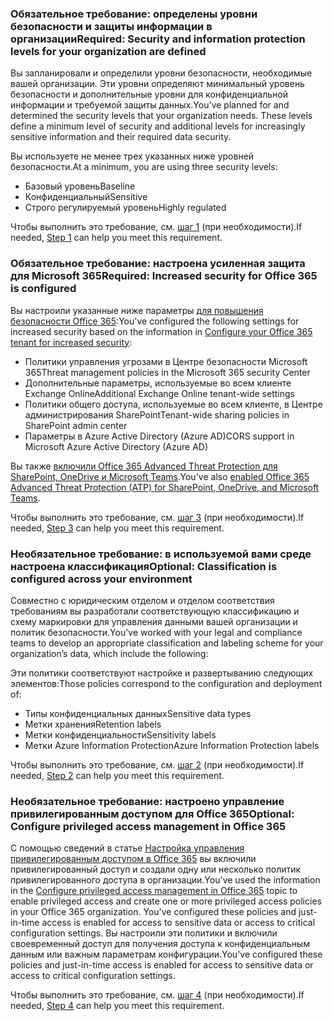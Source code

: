 <a name="crit-infoprotect-step1"></a>
### <a name="required-security-and-information-protection-levels-for-your-organization-are-defined"></a><span data-ttu-id="a6c9f-101">Обязательное требование: определены уровни безопасности и защиты информации в организации</span><span class="sxs-lookup"><span data-stu-id="a6c9f-101">Required: Security and information protection levels for your organization are defined</span></span>

<span data-ttu-id="a6c9f-p101">Вы запланировали и определили уровни безопасности, необходимые вашей организации. Эти уровни определяют минимальный уровень безопасности и дополнительные уровни для конфиденциальной информации и требуемой защиты данных.</span><span class="sxs-lookup"><span data-stu-id="a6c9f-p101">You've planned for and determined the security levels that your organization needs. These levels define a minimum level of security and additional levels for increasingly sensitive information and their required data security.</span></span>

<span data-ttu-id="a6c9f-104">Вы используете не менее трех указанных ниже уровней безопасности.</span><span class="sxs-lookup"><span data-stu-id="a6c9f-104">At a minimum, you are using three security levels:</span></span>

- <span data-ttu-id="a6c9f-105">Базовый уровень</span><span class="sxs-lookup"><span data-stu-id="a6c9f-105">Baseline</span></span>
- <span data-ttu-id="a6c9f-106">Конфиденциальный</span><span class="sxs-lookup"><span data-stu-id="a6c9f-106">Sensitive</span></span>
- <span data-ttu-id="a6c9f-107">Строго регулируемый уровень</span><span class="sxs-lookup"><span data-stu-id="a6c9f-107">Highly regulated</span></span>

<span data-ttu-id="a6c9f-108">Чтобы выполнить это требование, см. [шаг 1](../infoprotect-define-sec-infoprotect-levels.md) (при необходимости).</span><span class="sxs-lookup"><span data-stu-id="a6c9f-108">If needed, [Step 1](../infoprotect-define-sec-infoprotect-levels.md) can help you meet this requirement.</span></span> 

<a name="crit-infoprotect-step4"></a>
### <a name="required-increased-security-for-microsoft-365-is-configured"></a><span data-ttu-id="a6c9f-109">Обязательное требование: настроена усиленная защита для Microsoft 365</span><span class="sxs-lookup"><span data-stu-id="a6c9f-109">Required: Increased security for Office 365 is configured</span></span>

<span data-ttu-id="a6c9f-110">Вы настроили указанные ниже параметры [для повышения безопасности Office 365](https://docs.microsoft.com/office365/securitycompliance/tenant-wide-setup-for-increased-security):</span><span class="sxs-lookup"><span data-stu-id="a6c9f-110">You've configured the following settings for increased security based on the information in [Configure your Office 365 tenant for increased security](https://docs.microsoft.com/office365/securitycompliance/tenant-wide-setup-for-increased-security):</span></span>

- <span data-ttu-id="a6c9f-111">Политики управления угрозами в Центре безопасности Microsoft 365</span><span class="sxs-lookup"><span data-stu-id="a6c9f-111">Threat management policies in the Microsoft 365 security Center</span></span>
- <span data-ttu-id="a6c9f-112">Дополнительные параметры, используемые во всем клиенте Exchange Online</span><span class="sxs-lookup"><span data-stu-id="a6c9f-112">Additional Exchange Online tenant-wide settings</span></span>
- <span data-ttu-id="a6c9f-113">Политики общего доступа, используемые во всем клиенте, в Центре администрирования SharePoint</span><span class="sxs-lookup"><span data-stu-id="a6c9f-113">Tenant-wide sharing policies in SharePoint admin center</span></span>
- <span data-ttu-id="a6c9f-114">Параметры в Azure Active Directory (Azure AD)</span><span class="sxs-lookup"><span data-stu-id="a6c9f-114">CORS support in Microsoft Azure Active Directory (Azure AD)</span></span>

<span data-ttu-id="a6c9f-115">Вы также [включили Office 365 Advanced Threat Protection для SharePoint, OneDrive и Microsoft Teams](https://docs.microsoft.com/ru-RU/office365/securitycompliance/turn-on-atp-for-spo-odb-and-teams).</span><span class="sxs-lookup"><span data-stu-id="a6c9f-115">You've also [enabled Office 365 Advanced Threat Protection (ATP) for SharePoint, OneDrive, and Microsoft Teams](https://docs.microsoft.com/ru-RU/office365/securitycompliance/turn-on-atp-for-spo-odb-and-teams).</span></span>

<span data-ttu-id="a6c9f-116">Чтобы выполнить это требование, см. [шаг 3](../infoprotect-configure-increased-security-office-365.md) (при необходимости).</span><span class="sxs-lookup"><span data-stu-id="a6c9f-116">If needed, [Step 3](../infoprotect-configure-increased-security-office-365.md) can help you meet this requirement.</span></span> 

<a name="crit-infoprotect-step3"></a>
### <a name="optional-classification-is-configured-across-your-environment"></a><span data-ttu-id="a6c9f-117">Необязательное требование: в используемой вами среде настроена классификация</span><span class="sxs-lookup"><span data-stu-id="a6c9f-117">Optional: Classification is configured across your environment</span></span>

<span data-ttu-id="a6c9f-118">Совместно с юридическим отделом и отделом соответствия требованиям вы разработали соответствующую классификацию и схему маркировки для управления данными вашей организации и политик безопасности.</span><span class="sxs-lookup"><span data-stu-id="a6c9f-118">You've worked with your legal and compliance teams to develop an appropriate classification and labeling scheme for your organization’s data, which include the following:</span></span> 

<span data-ttu-id="a6c9f-119">Эти политики соответствуют настройке и развертыванию следующих элементов:</span><span class="sxs-lookup"><span data-stu-id="a6c9f-119">Those policies correspond to the configuration and deployment of:</span></span>

- <span data-ttu-id="a6c9f-120">Типы конфиденциальных данных</span><span class="sxs-lookup"><span data-stu-id="a6c9f-120">Sensitive data types</span></span>
- <span data-ttu-id="a6c9f-121">Метки хранения</span><span class="sxs-lookup"><span data-stu-id="a6c9f-121">Retention labels</span></span>
- <span data-ttu-id="a6c9f-122">Метки конфиденциальности</span><span class="sxs-lookup"><span data-stu-id="a6c9f-122">Sensitivity labels</span></span>
- <span data-ttu-id="a6c9f-123">Метки Azure Information Protection</span><span class="sxs-lookup"><span data-stu-id="a6c9f-123">Azure Information Protection labels</span></span>

<span data-ttu-id="a6c9f-124">Чтобы выполнить это требование, см. [шаг 2](../infoprotect-configure-classification.md) (при необходимости).</span><span class="sxs-lookup"><span data-stu-id="a6c9f-124">If needed, [Step 2](../infoprotect-configure-classification.md) can help you meet this requirement.</span></span> 

<a name="crit-infoprotect-step5"></a>
### <a name="optional-configure-privileged-access-management-in-office-365"></a><span data-ttu-id="a6c9f-125">Необязательное требование: настроено управление привилегированным доступом для Office 365</span><span class="sxs-lookup"><span data-stu-id="a6c9f-125">Optional: Configure privileged access management in Office 365</span></span>

<span data-ttu-id="a6c9f-126">С помощью сведений в статье [Настройка управления привилегированным доступом в Office 365](https://docs.microsoft.com/office365/securitycompliance/privileged-access-management-configuration) вы включили привилегированный доступ и создали одну или несколько политик привилегированного доступа в организации.</span><span class="sxs-lookup"><span data-stu-id="a6c9f-126">You've used the information in the [Configure privileged access management in Office 365](https://docs.microsoft.com/office365/securitycompliance/privileged-access-management-configuration) topic to enable privileged access  and create one or more privileged access policies in your Office 365 organization. You've configured these policies and just-in-time access is enabled for access to sensitive data or access to critical configuration settings.</span></span> <span data-ttu-id="a6c9f-127">Вы настроили эти политики и включили своевременный доступ для получения доступа к конфиденциальным данным или важным параметрам конфигурации.</span><span class="sxs-lookup"><span data-stu-id="a6c9f-127">You've configured these policies and just-in-time access is enabled for access to sensitive data or access to critical configuration settings.</span></span>

<span data-ttu-id="a6c9f-128">Чтобы выполнить это требование, см. [шаг 4](../infoprotect-configure-privileged-access-management.md) (при необходимости).</span><span class="sxs-lookup"><span data-stu-id="a6c9f-128">If needed, [Step 4](../infoprotect-configure-privileged-access-management.md) can help you meet this requirement.</span></span> 
